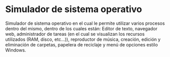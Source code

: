 
# Simulador de sistema operativo

Simulador de sistema operativo en el cual le permite utilizar varios procesos dentro del mismo, dentro de los cuales están: Editor de texto, navegador web, administrador de tareas (en el cual se visualizan los recursos utilizados (RAM, disco, etc...)), reproductor de música, creación, edición y eliminación de carpetas, papelera de reciclaje y menú de opciones estilo Windows.



